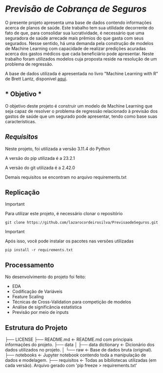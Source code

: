 # *Previsão de Cobrança de Seguros*
O presente projeto apresenta uma base de dados contendo informações acerca de planos de saúde. Este trabalho tem sua utilidade decorrente do fato de que, para consolidar sua lucratividade, é necessário que uma seguradora de saúde arrecade mais prêmios do que gasta com seus segurados. Nesse sentido, há uma demanda pela construção de modelos de Machine Learning com capacidade de realizar predições acuradas acerca dos gastos médicos que cada beneficiário pode apresentar. Neste trabalho foram utilizados modelos cuja proposta reside na resolução de um problema de regressão. 

A base de dados utilizada é apresentada no livro "Machine Learning with R" de Brett Lantz, disponível [aqui](https://github.com/stedy/Machine-Learning-with-R-datasets).

## * Objetivo *
O objetivo deste projeto é construir um modelo de Machine Learning que seja capaz de resolver o problema de regressão relacionado à previsão dos gastos de saúde que um segurado pode apresentar, tendo como base suas características.

## *Requisitos* 
Neste projeto, foi utilizada a versão 3.11.4 do Python

A versão do pip utilizada é a 23.2.1

A versão do git utilizada é a 2.42.0

Demais requisitos se encontram no arquivo requirements.txt

## Replicação 
> [!IMPORTANT]
> Para utilizar este projeto, é necessário clonar o repositório 

```
git clone https://github.com/lazarocordeirosilva/PrevisaodeSeguros.git
```
> [!IMPORTANT]
> Após isso, você pode instalar os pacotes nas versões utilizadas
```
pip install -r requirements.txt
```

## Processamento
No desenvolvimento do projeto foi feito:
* EDA
* Codificação de Variáveis
* Feature Scaling
* Técnicas de Cross-Validation para competição de modelos
* Análise de significância estatística
* Previsão por meio de inputs


## Estrutura do Projeto 

├── LICENSE
├── README.md               <- README.md com principais informações do projeto.
├── data
│   ├── data dictionary     <- Dicionário dos dados utilizados no projeto.
│   └── raw                 <- Base de dados bruta (original).
├── notebooks               <- Jupyter notebook contendo toda a manipulação de dados e modelagem.
├── requisitos              <- Todas as bibiliotecas utilizadas (em cada versão). Arquivo gerado com 'pip freeze > requirements.txt'





